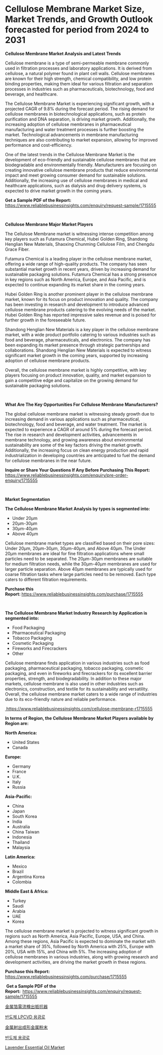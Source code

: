 <p><h1>Cellulose Membrane Market Size, Market Trends, and Growth Outlook forecasted for period from 2024 to 2031</h1></p><p><strong>Cellulose Membrane Market Analysis and Latest Trends</strong></p>
<p><p>Cellulose membrane is a type of semi-permeable membrane commonly used in filtration processes and laboratory applications. It is derived from cellulose, a natural polymer found in plant cell walls. Cellulose membranes are known for their high strength, chemical compatibility, and low protein binding properties, making them ideal for various filtration and separation processes in industries such as pharmaceuticals, biotechnology, food and beverage, and healthcare.</p><p>The Cellulose Membrane Market is experiencing significant growth, with a projected CAGR of 9.8% during the forecast period. The rising demand for cellulose membranes in biotechnological applications, such as protein purification and DNA separation, is driving market growth. Additionally, the increasing adoption of cellulose membranes in pharmaceutical manufacturing and water treatment processes is further boosting the market. Technological advancements in membrane manufacturing techniques are also contributing to market expansion, allowing for improved performance and cost-efficiency.</p><p>One of the latest trends in the Cellulose Membrane Market is the development of eco-friendly and sustainable cellulose membranes that are biodegradable and environmentally friendly. Manufacturers are focusing on creating innovative cellulose membrane products that reduce environmental impact and meet growing consumer demand for sustainable solutions. Additionally, the increasing use of cellulose membranes in medical and healthcare applications, such as dialysis and drug delivery systems, is expected to drive market growth in the coming years.</p></p>
<p><strong>Get a Sample PDF of the Report:&nbsp;</strong> <a href="https://www.reliablebusinessinsights.com/enquiry/request-sample/1715555">https://www.reliablebusinessinsights.com/enquiry/request-sample/1715555</a></p>
<p>&nbsp;</p>
<p><strong>Cellulose Membrane Major Market Players</strong></p>
<p><p>The Cellulose Membrane market is witnessing intense competition among key players such as Futamura Chemical, Hubei Golden Ring, Shandong Henglian New Materials, Shaoxing Chunming Cellulose Film, and Chengdu Grace Fiber. </p><p>Futamura Chemical is a leading player in the cellulose membrane market, offering a wide range of high-quality products. The company has seen substantial market growth in recent years, driven by increasing demand for sustainable packaging solutions. Futamura Chemical has a strong presence in key regions such as North America, Europe, and Asia Pacific, and is expected to continue expanding its market share in the coming years.</p><p>Hubei Golden Ring is another prominent player in the cellulose membrane market, known for its focus on product innovation and quality. The company has been investing in research and development to introduce advanced cellulose membrane products catering to the evolving needs of the market. Hubei Golden Ring has reported impressive sales revenue and is poised for further growth in the foreseeable future.</p><p>Shandong Henglian New Materials is a key player in the cellulose membrane market, with a wide product portfolio catering to various industries such as food and beverage, pharmaceuticals, and electronics. The company has been expanding its market presence through strategic partnerships and collaborations. Shandong Henglian New Materials is expected to witness significant market growth in the coming years, supported by increasing adoption of cellulose membrane products.</p><p>Overall, the cellulose membrane market is highly competitive, with key players focusing on product innovation, quality, and market expansion to gain a competitive edge and capitalize on the growing demand for sustainable packaging solutions.</p></p>
<p>&nbsp;</p>
<p><strong>What Are The Key Opportunities For Cellulose Membrane Manufacturers?</strong></p>
<p><p>The global cellulose membrane market is witnessing steady growth due to increasing demand in various applications such as pharmaceutical, biotechnology, food and beverage, and water treatment. The market is expected to experience a CAGR of around 5% during the forecast period. The rise in research and development activities, advancements in membrane technology, and growing awareness about environmental sustainability are some of the key factors driving the market growth. Additionally, the increasing focus on clean energy production and rapid industrialization in developing countries are anticipated to fuel the demand for cellulose membranes in the near future.</p></p>
<p><strong>Inquire or Share Your Questions If Any Before Purchasing This Report:</strong> <a href="https://www.reliablebusinessinsights.com/enquiry/pre-order-enquiry/1715555">https://www.reliablebusinessinsights.com/enquiry/pre-order-enquiry/1715555</a></p>
<p>&nbsp;</p>
<p><strong>Market Segmentation</strong></p>
<p><strong>The Cellulose Membrane Market Analysis by types is segmented into:</strong></p>
<p><ul><li>Under 20μm</li><li>20μm-30μm</li><li>30μm-40μm</li><li>Above 40μm</li></ul></p>
<p><p>Cellulose membrane market types are classified based on their pore sizes: Under 20μm, 20μm-30μm, 30μm-40μm, and Above 40μm. The Under 20μm membranes are ideal for fine filtration applications where small particles need to be separated. The 20μm-30μm membranes are suitable for medium filtration needs, while the 30μm-40μm membranes are used for larger particle separation. Above 40μm membranes are typically used for coarse filtration tasks where large particles need to be removed. Each type caters to different filtration requirements.</p></p>
<p><strong>Purchase this Report:&nbsp;</strong><a href="https://www.reliablebusinessinsights.com/purchase/1715555">https://www.reliablebusinessinsights.com/purchase/1715555</a></p>
<p>&nbsp;</p>
<p><strong>The Cellulose Membrane Market Industry Research by Application is segmented into:</strong></p>
<p><ul><li>Food Packaging</li><li>Pharmaceutical Packaging</li><li>Tobacco Packaging</li><li>Cosmetic Packaging</li><li>Fireworks and Firecrackers</li><li>Other</li></ul></p>
<p><p>Cellulose membrane finds application in various industries such as food packaging, pharmaceutical packaging, tobacco packaging, cosmetic packaging, and even in fireworks and firecrackers for its excellent barrier properties, strength, and biodegradability. In addition to these major markets, cellulose membrane is also used in other industries such as electronics, construction, and textile for its sustainability and versatility. Overall, the cellulose membrane market caters to a wide range of industries due to its eco-friendly nature and reliable performance.</p></p>
<p><a href="https://www.reliablebusinessinsights.com/cellulose-membrane-r1715555">&nbsp;https://www.reliablebusinessinsights.com/cellulose-membrane-r1715555</a></p>
<p><strong>In terms of Region, the Cellulose Membrane Market Players available by Region are:</strong></p>
<p>
    <p> <strong> North America: </strong>
        <ul>
            <li>United States</li>
            <li>Canada</li>
        </ul>
        </p> 
    <p> <strong> Europe: </strong>
        <ul>
            <li>Germany</li>
            <li>France</li>
            <li>U.K.</li>
            <li>Italy</li>
            <li>Russia</li>
        </ul>
        </p> 
    <p> <strong> Asia-Pacific: </strong>
        <ul>
            <li>China</li>
            <li>Japan</li>
            <li>South Korea</li>
            <li>India</li>
            <li>Australia</li>
            <li>China Taiwan</li>
            <li>Indonesia</li>
            <li>Thailand</li>
            <li>Malaysia</li>
        </ul>
        </p> 
    <p> <strong> Latin America: </strong>
        <ul>
            <li>Mexico</li>
            <li>Brazil</li>
            <li>Argentina Korea</li>
            <li>Colombia</li>
        </ul>
        </p> 
    <p> <strong> Middle East & Africa: </strong>
        <ul>
            <li>Turkey</li>
            <li>Saudi</li>
            <li>Arabia</li>
            <li>UAE</li>
            <li>Korea</li>
        </ul>
    </p>
    </p>
<p><p>The cellulose membrane market is projected to witness significant growth in regions such as North America, Asia Pacific, Europe, USA, and China. Among these regions, Asia Pacific is expected to dominate the market with a market share of 35%, followed by North America with 25%, Europe with 20%, USA with 15%, and China with 5%. The increasing adoption of cellulose membranes in various industries, along with growing research and development activities, are driving the market growth in these regions.</p></p>
<p><strong>Purchase this Report: </strong><a href="https://www.reliablebusinessinsights.com/purchase/1715555">https://www.reliablebusinessinsights.com/purchase/1715555</a></p>
<p>&nbsp;<strong>Get a Sample PDF of the Report:&nbsp;&nbsp;</strong><a href="https://www.reliablebusinessinsights.com/enquiry/request-sample/1715555">https://www.reliablebusinessinsights.com/enquiry/request-sample/1715555</a></p>
<p><strong></strong></p>
<p><p><a href="https://github.com/one-cool-chick/Market-Research-Report-List-2/blob/main/3000439113625.md">金属箔電流検出抵抗器</a></p><p><a href="https://github.com/nigaleamar09/Market-Research-Report-List-1/blob/main/7570107124200.md">반도체 LPCVD 용광로</a></p><p><a href="https://medium.com/@kelsitorphy644/%E9%87%91%E5%B1%9E%E5%B0%84%E5%87%BA%E6%88%90%E5%9E%8B%E9%87%91%E5%B1%9E%E7%B2%89%E6%9C%AB%E5%B8%82%E5%A0%B4-%E7%AB%B6%E4%BA%89%E5%88%86%E6%9E%90-%E5%B8%82%E5%A0%B4%E5%8B%95%E5%90%91%E3%81%8A%E3%82%88%E3%81%B32031%E5%B9%B4%E3%81%BE%E3%81%A7%E3%81%AE%E4%BA%88%E6%B8%AC-631ca7289197">金属射出成形金属粉末</a></p><p><a href="https://github.com/ahmadrevanz10/Market-Research-Report-List-1/blob/main/8440520124199.md">반도체 용광로</a></p><p><a href="https://github.com/redneck06/Market-Research-Report-List-3/blob/main/lavender-essential-oil-market.md">Lavender Essential Oil Market</a></p></p>